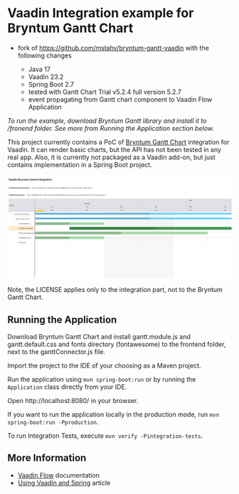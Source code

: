 # Vaadin Integration example for Bryntum Gantt Chart

- fork of https://github.com/mstahv/bryntum-gantt-vaadin with the following changes

  * Java 17
  * Vaadin 23.2
  * Spring Boot 2.7
  * tested with Gantt Chart Trial v5.2.4 full version 5.2.7
  * event propagating from Gantt chart component to Vaadin Flow Application 


*To run the example, download Bryntum Gantt library and install it to /fronend folder. See more from Running the Application section below.*

This project currently contains a PoC of [Bryntum Gantt Chart](https://www.bryntum.com/products/gantt/) integration for Vaadin. It can render basic charts, but the API has not been tested in any real app. Also, it is currently not packaged as a Vaadin add-on, but just contains implementation in a Spring Boot project.

![Screenshot](https://github.com/dominik42/bryntum-gantt-vaadin/blob/master/screenshot.png?raw=true "Screenshot")


Note, the LICENSE applies only to the integration part, not to the Bryntum Gantt Chart.

## Running the Application

Download Bryntum Gantt Chart and install gantt.module.js and gantt.default.css and fonts directory (fontawesome) to the frontend folder, next to the ganttConnector.js file.

Import the project to the IDE of your choosing as a Maven project.

Run the application using `mvn spring-boot:run` or by running the `Application` class directly from your IDE.

Open http://localhost:8080/ in your browser.

If you want to run the application locally in the production mode, run `mvn spring-boot:run -Pproduction`.

To run Integration Tests, execute `mvn verify -Pintegration-tests`.

## More Information

- [Vaadin Flow](https://vaadin.com/flow) documentation
- [Using Vaadin and Spring](https://vaadin.com/docs/v14/flow/spring/tutorial-spring-basic.html) article


